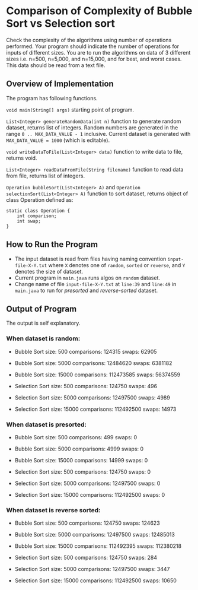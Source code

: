 # Comparison of Complexity of Bubble Sort vs Selection sort

Check the complexity of the algorithms using number of operations performed. Your program should indicate the number of operations for inputs of different sizes. You are to run the algorithms on data of 3 different sizes i.e. n=500, n=5,000, and n=15,000, and for best, and worst cases. This data should be read from a text file. 

## Overview of Implementation

The program has following functions.

`void main(String[] args)` starting point of program.

`List<Integer> generateRandomData(int n)` function to generate random dataset, returns list of integers. Random numbers are generated in the range `0 .. MAX_DATA_VALUE - 1` inclusive. Current dataset is generated with `MAX_DATA_VALUE = 1000` (which is editable).

`void writeDataToFile(List<Integer> data)` function to write data to file, returns void.

`List<Integer> readDataFromFile(String filename)` function to read data from file, returns list of integers.

`Operation bubbleSort(List<Integer> A)` and `Operation selectionSort(List<Integer> A)` function to sort dataset, returns object of class Operation defined as:

```
static class Operation {
    int comparison;
    int swap;
}
``` 

## How to Run the Program

* The input dataset is read from files having naming convention `input-file-X-Y.txt` where `X` denotes one of `random`, `sorted` or `reverse`, and `Y` denotes the size of dataset.
* Current program in `main.java` runs algos on `random` dataset.
* Change name of file `input-file-X-Y.txt` at `line:39` and `line:49` in `main.java` to run for _presorted_ and _reverse-sorted_ dataset.

## Output of Program

The output is self explanatory.

### When dataset is random:

* Bubble Sort 	size: 500		comparisons: 124315			swaps: 62905
* Bubble Sort 	size: 5000		comparisons: 12484620		swaps: 6381182
* Bubble Sort 	size: 15000		comparisons: 112473585		swaps: 56374559

* Selection Sort 	size: 500		comparisons: 124750			swaps: 496
* Selection Sort 	size: 5000		comparisons: 12497500		swaps: 4989
* Selection Sort 	size: 15000		comparisons: 112492500		swaps: 14973

### When dataset is presorted:

* Bubble Sort 	size: 500		comparisons: 499			swaps: 0
* Bubble Sort 	size: 5000		comparisons: 4999			swaps: 0
* Bubble Sort 	size: 15000		comparisons: 14999			swaps: 0

* Selection Sort 	size: 500		comparisons: 124750			swaps: 0
* Selection Sort 	size: 5000		comparisons: 12497500		swaps: 0
* Selection Sort 	size: 15000		comparisons: 112492500		swaps: 0

### When dataset is reverse sorted:

* Bubble Sort 	size: 500		comparisons: 124750			swaps: 124623
* Bubble Sort 	size: 5000		comparisons: 12497500		swaps: 12485013
* Bubble Sort 	size: 15000		comparisons: 112492395		swaps: 112380218

* Selection Sort 	size: 500		comparisons: 124750			swaps: 284
* Selection Sort 	size: 5000		comparisons: 12497500		swaps: 3447
* Selection Sort 	size: 15000		comparisons: 112492500		swaps: 10650
